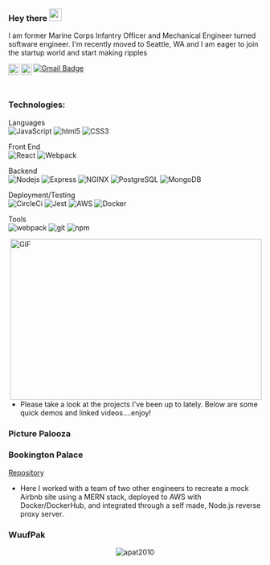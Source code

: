 ### Hey there <img src="https://media.giphy.com/media/hvRJCLFzcasrR4ia7z/giphy.gif" width="25px">
 I am former Marine Corps Infantry Officer and Mechanical Engineer turned software engineer.
 I'm recently moved to Seattle, WA and I am eager to join the startup world and start making ripples

<a href="https://twitter.com/apatterson2010">
  <img align="left" alt="Anthony Patterson | Twitter" width="22px" src="https://raw.githubusercontent.com/apat2010/apat2010/master/assets/twitter.svg" />
</a>
<a href="https://www.linkedin.com/in/anthony-patterson14/">
  <img align="left" alt="Abhishek's LinkedIN" width="22px" src="https://raw.githubusercontent.com/apat2010/apat2010/master/assets/linkedin.svg" />
</a>

[![Gmail Badge](https://img.shields.io/badge/-pattersonanthony14@gmail.com-white?style=flat-square&logo=Gmail&link=mailto:pattersonanthony14@gmail.com)](mailto:pattersonanthony14@gmail.com)

</br>


### Technologies:

<p>

Languages
  </br>
<img alt="JavaScript" src="https://img.shields.io/badge/-JavaScript-black?style=flat-square&logo=javascript"/>
 <img alt="html5" src="https://img.shields.io/badge/-HTML5-E34F26?style=flat-square&logo=html5&logoColor=white" />
 <img alt="CSS3" src="https://img.shields.io/badge/-CSS3-black?style=flat-square&logo=css3&logoColor=1572B6" />
 </br>

  Front End
  </br>
  <img alt="React" src="https://img.shields.io/badge/-React-45b8d8?style=flat-square&logo=react&logoColor=white" />
  <img alt="Webpack" src="https://img.shields.io/badge/-Webpack-8DD6F9?style=flat-square&logo=webpack&logoColor=white" />
  </br>

  Backend
  </br>
  <img alt="Nodejs" src="https://img.shields.io/badge/-Nodejs-43853d?style=flat-square&logo=Node.js&logoColor=white" />
  <img alt="Express" src="https://img.shields.io/badge/-Express-black?style=flat-square&logo=Express"/>
  <img alt="NGINX" src="https://img.shields.io/badge/-NGINX-black?style=flat-square&logo=NGINX"/>
  <img alt="PostgreSQL" src="https://img.shields.io/badge/-PostgreSQL-black?style=flat-square&logo=postgresql&logoColor=336791" />
  <img alt="MongoDB" src="https://img.shields.io/badge/-MongoDB-13aa52?style=flat-square&logo=mongodb&logoColor=white" />
  </br>

  Deployment/Testing
  </br>
  <img alt="CircleCi" src= "https://img.shields.io/badge/-CircleCI-black?style=flat-square&logo=CircleCI"/>
  <img alt="Jest" src="https://img.shields.io/badge/-Jest-black?style=flat-square&logo=Jest&logoColor=C21325"/>
  <img alt="AWS" src="https://img.shields.io/badge/AWS-gray?style=flat-square&logo=amazon-aws&logoColor=FF9900"/>
  <img alt="Docker" src="https://img.shields.io/badge/-Docker-46a2f1?style=flat-square&logo=docker&logoColor=white" />
  </br>

  Tools
  </br>
   <img alt="webpack" src="https://img.shields.io/badge/-Webpack-blue?style=flat-square&logo=webpack&logoColor=white" />
  <img alt="git" src="https://img.shields.io/badge/-Git-F05032?style=flat-square&logo=git&logoColor=white" />
  <img alt="npm" src="https://img.shields.io/badge/-NPM-CB3837?style=flat-square&logo=npm&logoColor=white" />

</p>

  <img align="right" alt="GIF" src="https://raw.githubusercontent.com/apat2010/apat2010/master/assets/code.gif?raw=true" width="500" height="320" />


- Please take a look at the projects I've been up to lately. Below are some quick demos and linked videos....enjoy!


### Picture Palooza


### Bookington Palace
[Repository](https://github.com/thefabfour/BookingtonPalace)
- Here I worked with a team of two other engineers to recreate a mock Airbnb site using a MERN stack, deployed to AWS with Docker/DockerHub, and integrated through a self made, Node.js reverse proxy server.

### WuufPak




<p align="center"> <img src="https://github-readme-stats.vercel.app/api?username=apat2010&show_icons=true&theme=gotham" alt="apat2010" />
